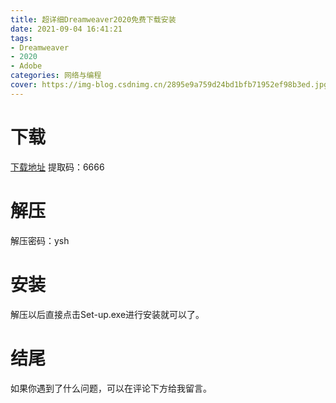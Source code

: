 ```yaml
---
title: 超详细Dreamweaver2020免费下载安装
date: 2021-09-04 16:41:21
tags:
- Dreamweaver
- 2020
- Adobe
categories: 网络与编程
cover: https://img-blog.csdnimg.cn/2895e9a759d24bd1bfb71952ef98b3ed.jpg
---
```


# 下载
[下载地址](https://pan.baidu.com/s/1tXO0rjUVMrPqc4SJo-y8Pg)
提取码：6666

# 解压
解压密码：ysh

# 安装
解压以后直接点击Set-up.exe进行安装就可以了。

# 结尾
如果你遇到了什么问题，可以在评论下方给我留言。

